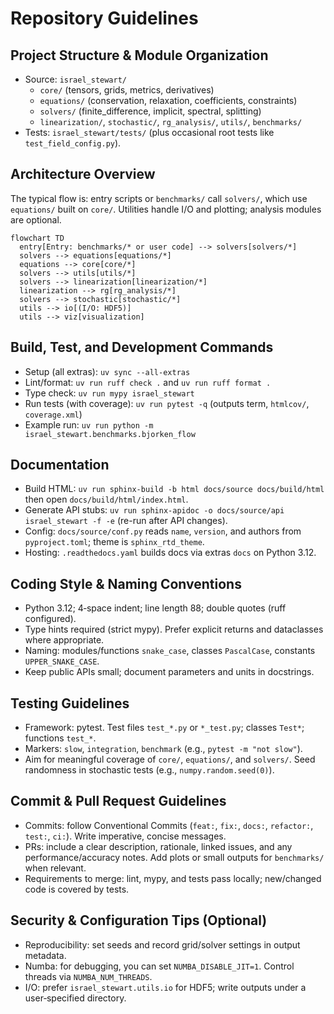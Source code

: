 # Repository Guidelines

## Project Structure & Module Organization
- Source: `israel_stewart/`
  - `core/` (tensors, grids, metrics, derivatives)
  - `equations/` (conservation, relaxation, coefficients, constraints)
  - `solvers/` (finite_difference, implicit, spectral, splitting)
  - `linearization/`, `stochastic/`, `rg_analysis/`, `utils/`, `benchmarks/`
- Tests: `israel_stewart/tests/` (plus occasional root tests like `test_field_config.py`).

## Architecture Overview
The typical flow is: entry scripts or `benchmarks/` call `solvers/`, which use `equations/` built on `core/`. Utilities handle I/O and plotting; analysis modules are optional.

```mermaid
flowchart TD
  entry[Entry: benchmarks/* or user code] --> solvers[solvers/*]
  solvers --> equations[equations/*]
  equations --> core[core/*]
  solvers --> utils[utils/*]
  solvers --> linearization[linearization/*]
  linearization --> rg[rg_analysis/*]
  solvers --> stochastic[stochastic/*]
  utils --> io[(I/O: HDF5)]
  utils --> viz[visualization]
```

## Build, Test, and Development Commands
- Setup (all extras): `uv sync --all-extras`
- Lint/format: `uv run ruff check .` and `uv run ruff format .`
- Type check: `uv run mypy israel_stewart`
- Run tests (with coverage): `uv run pytest -q` (outputs term, `htmlcov/`, `coverage.xml`)
- Example run: `uv run python -m israel_stewart.benchmarks.bjorken_flow`

## Documentation
- Build HTML: `uv run sphinx-build -b html docs/source docs/build/html` then open `docs/build/html/index.html`.
- Generate API stubs: `uv run sphinx-apidoc -o docs/source/api israel_stewart -f -e` (re-run after API changes).
- Config: `docs/source/conf.py` reads `name`, `version`, and authors from `pyproject.toml`; theme is `sphinx_rtd_theme`.
- Hosting: `.readthedocs.yaml` builds docs via extras `docs` on Python 3.12.

## Coding Style & Naming Conventions
- Python 3.12; 4‑space indent; line length 88; double quotes (ruff configured).
- Type hints required (strict mypy). Prefer explicit returns and dataclasses where appropriate.
- Naming: modules/functions `snake_case`, classes `PascalCase`, constants `UPPER_SNAKE_CASE`.
- Keep public APIs small; document parameters and units in docstrings.

## Testing Guidelines
- Framework: pytest. Test files `test_*.py` or `*_test.py`; classes `Test*`; functions `test_*`.
- Markers: `slow`, `integration`, `benchmark` (e.g., `pytest -m "not slow"`).
- Aim for meaningful coverage of `core/`, `equations/`, and `solvers/`. Seed randomness in stochastic tests (e.g., `numpy.random.seed(0)`).

## Commit & Pull Request Guidelines
- Commits: follow Conventional Commits (`feat:`, `fix:`, `docs:`, `refactor:`, `test:`, `ci:`). Write imperative, concise messages.
- PRs: include a clear description, rationale, linked issues, and any performance/accuracy notes. Add plots or small outputs for `benchmarks/` when relevant.
- Requirements to merge: lint, mypy, and tests pass locally; new/changed code is covered by tests.

## Security & Configuration Tips (Optional)
- Reproducibility: set seeds and record grid/solver settings in output metadata.
- Numba: for debugging, you can set `NUMBA_DISABLE_JIT=1`. Control threads via `NUMBA_NUM_THREADS`.
- I/O: prefer `israel_stewart.utils.io` for HDF5; write outputs under a user‑specified directory.
